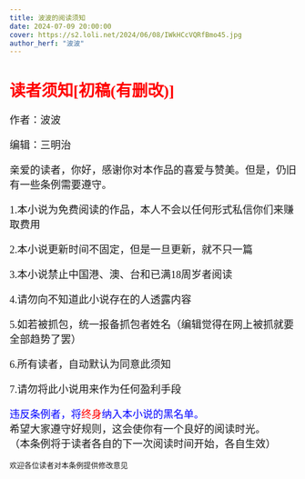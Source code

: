 ```yaml
---
title: 波波的阅读须知
date: 2024-07-09 20:00:00
cover: https://s2.loli.net/2024/06/08/IWkHCcVQRfBmo45.jpg
author_herf: "波波"
---
```

<font face="kaiti">
 <h1 style="color: red;">读者须知[初稿(有删改)]</h1>
 <font size=4>
   作者：波波
  
   编辑：三明治
  
   亲爱的读者，你好，感谢你对本作品的喜爱与赞美。但是，仍旧有一些条例需要遵守。
  
   1.本小说为免费阅读的作品，本人不会以任何形式私信你们来赚取费用
  
   2.本小说更新时间不固定，但是一旦更新，就不只一篇
  
   3.本小说禁止中国港、澳、台和已满18周岁者阅读

   4.请勿向不知道此小说存在的人透露内容

   5.如若被抓包，统一报备抓包者姓名（编辑觉得在网上被抓就要全部趋势了罢）
  
   6.所有读者，自动默认为同意此须知
  
   7.请勿将此小说用来作为任何盈利手段

   <font color=blue>违反条例者，将</font><font color=red>终身</font><font color=blue>纳入本小说的黑名单。</font>  
   希望大家遵守好规则，这会使你有一个良好的阅读时光。  
   （本条例将于读者各自的下一次阅读时间开始，各自生效）  
  </font>  
  <font size=2>欢迎各位读者对本条例提供修改意见</font>
</font>